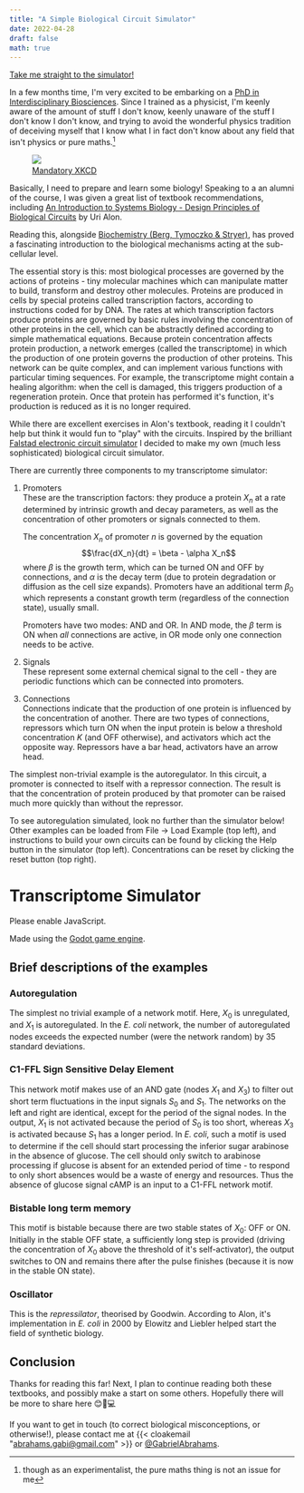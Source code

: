 ```yaml
---
title: "A Simple Biological Circuit Simulator"
date: 2022-04-28
draft: false
math: true
---
```


<meta name="twitter:card" content="summary_large_image">
<meta name="twitter:site" content="@GabrielAbrahams">
<meta name="twitter:creator" content="@GabrielAbrahams">
<meta name="twitter:title" content="A Simple Biological Circuit Simulator">
<meta name="twitter:description" content="Building a transcriptome circuit simulator as preparation for a PhD in interdisciplinary bioscience.">
<meta name="twitter:image" content="https://www.thesciencegab.com/TranscriptomeSim.PNG">

<a href="#simulator">Take me straight to the simulator!</a>

In a few months time, I'm very excited to be embarking on a [PhD in Interdisciplinary Biosciences](https://www.biodtp.ox.ac.uk/programme-0). Since I trained as a physicist, I'm keenly aware of the amount of stuff I don't know, keenly unaware of the stuff I don't know I don't know, and trying to avoid the wonderful physics tradition of deceiving myself that I know what I in fact don't know about any field that isn't physics or pure maths.[^1]

[^1]: though as an experimentalist, the pure maths thing is not an issue for me

<figure>
<img src="https://imgs.xkcd.com/comics/degree_off.png"></img>
<figcaption><a href="https://xkcd.com/1520/">Mandatory XKCD</a></figcaption>
</figure>

Basically, I need to prepare and learn some biology! Speaking to a an alumni of the course, I was given a great list of textbook recommendations, including [An Introduction to Systems Biology - Design Principles of Biological Circuits](https://www.weizmann.ac.il/mcb/UriAlon/introduction-systems-biology-design-principles-biological-circuits) by Uri Alon. 

Reading this, alongside [Biochemistry (Berg, Tymoczko & Stryer)](https://www.booktopia.com.au/biochemistry-jeremy-berg/book/9781319114657.html), has proved a fascinating introduction to the biological mechanisms acting at the sub-cellular level. 

The essential story is this: most biological processes are governed by the actions of proteins - tiny molecular machines which can manipulate matter to build, transform and destroy other molecules. Proteins are produced in cells by special proteins called transcription factors, according to instructions coded for by DNA. The rates at which transcription factors produce proteins are governed by basic rules involving the concentration of other proteins in the cell, which can be abstractly defined according to simple mathematical equations. Because protein concentration affects protein production, a network emerges (called the transcriptome) in which the production of one protein governs the production of other proteins. This network can be quite complex, and can implement various functions with particular timing sequences. For example, the transcriptome might contain a healing algorithm: when the cell is damaged, this triggers production of a regeneration protein. Once that protein has performed it's function, it's production is reduced as it is no longer required.

While there are excellent exercises in Alon's textbook, reading it I couldn't help but think it would fun to "play" with the circuits. Inspired by the brilliant [Falstad electronic circuit simulator](https://www.falstad.com/circuit/) I decided to make my own (much less sophisticated) biological circuit simulator.

There are currently three components to my transcriptome simulator:

1. Promoters  
    These are the transcription factors: they produce a protein $X_n$ at a rate determined by intrinsic growth and decay parameters, as well as the concentration of other promoters or signals connected to them.

    The concentration $X_n$ of promoter $n$ is governed by the equation $$\frac{dX_n}{dt} = \beta - \alpha X_n$$ where $\beta$ is the growth term, which can be turned ON and OFF by connections, and $\alpha$ is the decay term (due to protein degradation or diffusion as the cell size expands). Promoters have an additional term $\beta_0$ which represents a constant growth term (regardless of the connection state), usually small.  

    Promoters have two modes: AND and OR. In AND mode, the $\beta$ term is ON when _all_ connections are active, in OR mode only one connection needs to be active.

2. Signals  
    These represent some external chemical signal to the cell - they are periodic functions which can be connected into promoters.

3. Connections  
    Connections indicate that the production of one protein is influenced by the concentration of another. There are two types of connections, repressors which turn ON when the input protein is below a threshold concentration $K$ (and OFF otherwise), and activators which act the opposite way. Repressors have a bar head, activators have an arrow head.

The simplest non-trivial example is the autoregulator. In this circuit, a promoter is connected to itself with a repressor connection. The result is that the concentration of protein produced by that promoter can be raised much more quickly than without the repressor.

To see autoregulation simulated, look no further than the simulator below! Other examples can be loaded from File -> Load Example (top left), and instructions to build your own circuits can be found by clicking the Help button in the simulator (top left). Concentrations can be reset by clicking the reset button (top right).

<script>
window.mobileCheck = function() {
  let check = false;
  (function(a){if(/(android|bb\d+|meego).+mobile|avantgo|bada\/|blackberry|blazer|compal|elaine|fennec|hiptop|iemobile|ip(hone|od)|iris|kindle|lge |maemo|midp|mmp|mobile.+firefox|netfront|opera m(ob|in)i|palm( os)?|phone|p(ixi|re)\/|plucker|pocket|psp|series(4|6)0|symbian|treo|up\.(browser|link)|vodafone|wap|windows ce|xda|xiino/i.test(a)||/1207|6310|6590|3gso|4thp|50[1-6]i|770s|802s|a wa|abac|ac(er|oo|s\-)|ai(ko|rn)|al(av|ca|co)|amoi|an(ex|ny|yw)|aptu|ar(ch|go)|as(te|us)|attw|au(di|\-m|r |s )|avan|be(ck|ll|nq)|bi(lb|rd)|bl(ac|az)|br(e|v)w|bumb|bw\-(n|u)|c55\/|capi|ccwa|cdm\-|cell|chtm|cldc|cmd\-|co(mp|nd)|craw|da(it|ll|ng)|dbte|dc\-s|devi|dica|dmob|do(c|p)o|ds(12|\-d)|el(49|ai)|em(l2|ul)|er(ic|k0)|esl8|ez([4-7]0|os|wa|ze)|fetc|fly(\-|_)|g1 u|g560|gene|gf\-5|g\-mo|go(\.w|od)|gr(ad|un)|haie|hcit|hd\-(m|p|t)|hei\-|hi(pt|ta)|hp( i|ip)|hs\-c|ht(c(\-| |_|a|g|p|s|t)|tp)|hu(aw|tc)|i\-(20|go|ma)|i230|iac( |\-|\/)|ibro|idea|ig01|ikom|im1k|inno|ipaq|iris|ja(t|v)a|jbro|jemu|jigs|kddi|keji|kgt( |\/)|klon|kpt |kwc\-|kyo(c|k)|le(no|xi)|lg( g|\/(k|l|u)|50|54|\-[a-w])|libw|lynx|m1\-w|m3ga|m50\/|ma(te|ui|xo)|mc(01|21|ca)|m\-cr|me(rc|ri)|mi(o8|oa|ts)|mmef|mo(01|02|bi|de|do|t(\-| |o|v)|zz)|mt(50|p1|v )|mwbp|mywa|n10[0-2]|n20[2-3]|n30(0|2)|n50(0|2|5)|n7(0(0|1)|10)|ne((c|m)\-|on|tf|wf|wg|wt)|nok(6|i)|nzph|o2im|op(ti|wv)|oran|owg1|p800|pan(a|d|t)|pdxg|pg(13|\-([1-8]|c))|phil|pire|pl(ay|uc)|pn\-2|po(ck|rt|se)|prox|psio|pt\-g|qa\-a|qc(07|12|21|32|60|\-[2-7]|i\-)|qtek|r380|r600|raks|rim9|ro(ve|zo)|s55\/|sa(ge|ma|mm|ms|ny|va)|sc(01|h\-|oo|p\-)|sdk\/|se(c(\-|0|1)|47|mc|nd|ri)|sgh\-|shar|sie(\-|m)|sk\-0|sl(45|id)|sm(al|ar|b3|it|t5)|so(ft|ny)|sp(01|h\-|v\-|v )|sy(01|mb)|t2(18|50)|t6(00|10|18)|ta(gt|lk)|tcl\-|tdg\-|tel(i|m)|tim\-|t\-mo|to(pl|sh)|ts(70|m\-|m3|m5)|tx\-9|up(\.b|g1|si)|utst|v400|v750|veri|vi(rg|te)|vk(40|5[0-3]|\-v)|vm40|voda|vulc|vx(52|53|60|61|70|80|81|83|85|98)|w3c(\-| )|webc|whit|wi(g |nc|nw)|wmlb|wonu|x700|yas\-|your|zeto|zte\-/i.test(a.substr(0,4))) check = true;})(navigator.userAgent||navigator.vendor||window.opera);
  return check;
};
</script>

# Transcriptome Simulator

<div id="simulator">
Please enable JavaScript.
</div>

<script>
if (window.mobileCheck()) {
    document.getElementById("simulator").innerHTML = "<b>Not supported on mobile, sorry!</b> Please open this page on a laptop or desktop computer. This is what it looks like: <img src='/TranscriptomeSim.PNG'></img>"
} else {
    document.getElementById("simulator").innerHTML = "<iframe overflow='visible' src='/TranscriptomeSim/TranscriptomeSim_Autoregulation.html' title='Transcirptome Simulator' style='min-width:360px;min-height:400px;width:1000px;height:600px'></iframe>"
}
</script>

Made using the [Godot game engine](https://godotengine.org/). 

## Brief descriptions of the examples
### Autoregulation
The simplest no trivial example of a network motif. Here, $X_0$ is unregulated, and $X_1$ is autoregulated. In the _E. coli_ network, the number of autoregulated nodes exceeds the expected number (were the network random) by 35 standard deviations.

### C1-FFL Sign Sensitive Delay Element
This network motif makes use of an AND gate (nodes $X_1$ and $X_3$) to filter out short term fluctuations in the input signals $S_0$ and $S_1$. The networks on the left and right are identical, except for the period of the signal nodes. In the output, $X_1$ is not activated because the period of $S_0$ is too short, whereas $X_3$ is activated because $S_1$ has a longer period. In _E. coli_, such a motif is used to determine if the cell should start processing the inferior sugar arabinose in the absence of glucose. The cell should only switch to arabinose processing if glucose is absent for an extended period of time - to respond to only short absences would be a waste of energy and resources. Thus the absence of glucose signal cAMP is an input to a C1-FFL network motif.

### Bistable long term memory
This motif is bistable because there are two stable states of $X_0$: OFF or ON. Initially in the stable OFF state, a sufficiently long step is provided (driving the concentration of $X_0$ above the threshold of it's self-activator), the output switches to ON and remains there after the pulse finishes (because it is now in the stable ON state).

### Oscillator
This is the _repressilator_, theorised by Goodwin. According to Alon, it's implementation in _E. coli_ in 2000 by Elowitz and Liebler helped start the field of synthetic biology.

## Conclusion

Thanks for reading this far! Next, I plan to continue reading both these textbooks, and possibly make a start on some others. Hopefully there will be more to share here 😊🧬💻

If you want to get in touch (to correct biological misconceptions, or otherwise!), please contact me at {{< cloakemail "abrahams.gabi@gmail.com" >}} or <a href="https://twitter.com/GabrielAbrahams">@GabrielAbrahams</a>.
